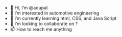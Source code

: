 - 👋 Hi, I’m @adupal
- 👀 I’m interested in automotive engineering
- 🌱 I’m currently learning html, CSS, and Java Script
- 💞️ I’m looking to collaborate on ?
- 📫 How to reach me anything

<!---
adupal/adupal is a ✨ special ✨ repository because its `README.md` (this file) appears on your GitHub profile.
You can click the Preview link to take a look at your changes.
--->
